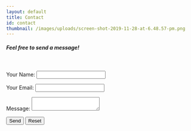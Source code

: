 ```yaml
---
layout: default
title: Contact
id: contact
thumbnail: /images/uploads/screen-shot-2019-11-28-at-6.48.57-pm.png
---
```

<body>

<p><h5>Feel free to send a message!</h5></p>

<br>

<form name="contact" method="POST" data-netlify="true">
    <p>
        <label> Your Name: <input type="text" name="name"/> </label>
    </p>
    <p>
        <label> Your Email: <input type="email" name="email"/> </label>
    </p>
    <p>
       <label> Message: <textarea name="message"> </textarea> </label>
    </p>
    <p>
        <button type="submit"> Send</button>
        <button type="reset"> Reset</button>
    </p>
</form>

</body>
